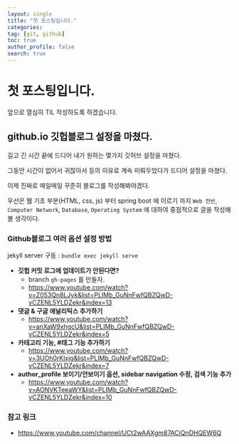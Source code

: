 ```yaml
---
layout: single
title: "첫 포스팅입니다."
categories: 
tag: [git, github]
toc: true
author_profile: false
search: true
---
```


# 첫 포스팅입니다.

앞으로 열심히 TIL 작성하도록 하겠습니다.

## github.io 깃헙블로그 설정을 마쳤다.

길고 긴 시간 끝에 드디어 내가 원하는 몇가지 깃허브 설정을 마쳤다.

그동안 시간이 없어서 귀찮아서 등의 이유로 계속 미뤄두었다가 드디어 설정을 마쳤다.

이제 진짜로 매일매일 꾸준히 블로그를 작성해봐야겠다.

우선은 웹 기초 부분(HTML, css, js) 부터 spring boot 에 이르기 까지 `Web 전반`, `Computer Network`, `Database`, `Operating System` 에 대하여 중점적으로 글을 작성해볼 생각이다.

### Github블로그 여러 옵션 설정 방법

jekyll server 구동 : `bundle exec jekyll serve`

- **깃헙 커밋 로그에 업데이트가 안된다면?**
  - branch `gh-pages` 를 만들자. 
  - https://www.youtube.com/watch?v=Z053Qn8LJyk&list=PLIMb_GuNnFwfQBZQwD-vCZENL5YLDZekr&index=13
- **댓글 & 구글 애널리틱스 추가하기**
  - https://www.youtube.com/watch?v=anXaW9xhgcU&list=PLIMb_GuNnFwfQBZQwD-vCZENL5YLDZekr&index=5
- **카테고리 기능, #태그 기능 추가하기**
  - https://www.youtube.com/watch?v=3UOh0rKlxjg&list=PLIMb_GuNnFwfQBZQwD-vCZENL5YLDZekr&index=7
- **author_profile 보이기/안보이기 옵션, sidebar navigation 수정, 검색 기능 추가**
  - https://www.youtube.com/watch?v=AONVKTeeaWY&list=PLIMb_GuNnFwfQBZQwD-vCZENL5YLDZekr&index=10

### 참고 링크

- https://www.youtube.com/channel/UCt2wAAXgm87ACiQnDHQEW6Q
